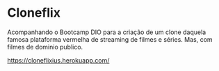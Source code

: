 # Cloneflix
Acompanhando o Bootcamp DIO para a criação de um clone daquela famosa plataforma vermelha de streaming de filmes e séries. Mas, com filmes de dominio publico.

https://cloneflixius.herokuapp.com/
